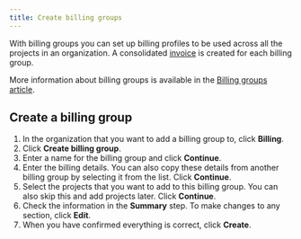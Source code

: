 ```yaml
---
title: Create billing groups
---
```


With billing groups you can set up billing profiles to be used across
all the projects in an organization. A consolidated
[invoice](/docs/platform/howto/use-billing-groups) is created for each billing group.

More information about billing groups is available in the
[Billing groups article](/docs/platform/concepts/billing-groups).

## Create a billing group

1.  In the organization that you want to add a billing group to, click
    **Billing**.
2.  Click **Create billing group**.
3.  Enter a name for the billing group and click **Continue**.
4.  Enter the billing details. You can also copy these details from
    another billing group by selecting it from the list. Click
    **Continue**.
5.  Select the projects that you want to add to this billing group. You
    can also skip this and add projects later. Click **Continue**.
6.  Check the information in the **Summary** step. To make changes to
    any section, click **Edit**.
7.  When you have confirmed everything is correct, click **Create**.
